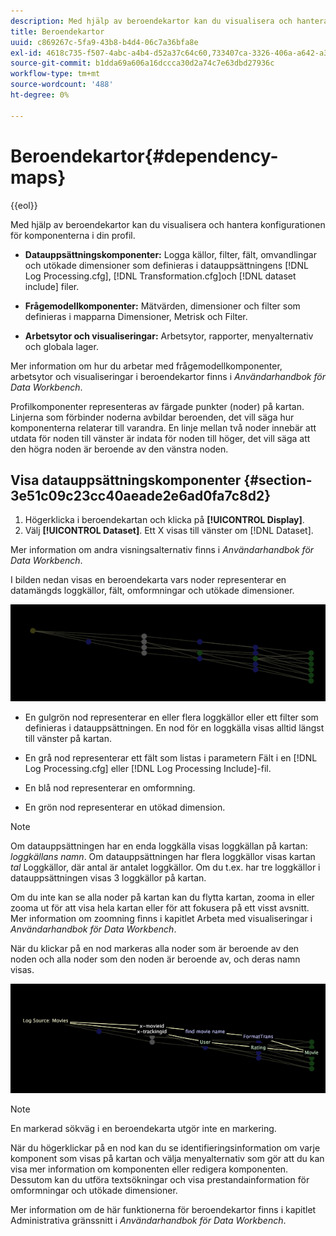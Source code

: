 ```yaml
---
description: Med hjälp av beroendekartor kan du visualisera och hantera konfigurationen för komponenterna i din profil.
title: Beroendekartor
uuid: c869267c-5fa9-43b8-b4d4-06c7a36bfa8e
exl-id: 4618c735-f507-4abc-a4b4-d52a37c64c60,733407ca-3326-406a-a642-a3ea3d3f6b8b
source-git-commit: b1dda69a606a16dccca30d2a74c7e63dbd27936c
workflow-type: tm+mt
source-wordcount: '488'
ht-degree: 0%

---
```


# Beroendekartor{#dependency-maps}

{{eol}}

Med hjälp av beroendekartor kan du visualisera och hantera konfigurationen för komponenterna i din profil.

* **Datauppsättningskomponenter:** Logga källor, filter, fält, omvandlingar och utökade dimensioner som definieras i datauppsättningens [!DNL Log Processing.cfg], [!DNL Transformation.cfg]och [!DNL dataset include] filer.

* **Frågemodellkomponenter:** Mätvärden, dimensioner och filter som definieras i mapparna Dimensioner, Metrisk och Filter.
* **Arbetsytor och visualiseringar:** Arbetsytor, rapporter, menyalternativ och globala lager.

Mer information om hur du arbetar med frågemodellkomponenter, arbetsytor och visualiseringar i beroendekartor finns i *Användarhandbok för Data Workbench*.

Profilkomponenter representeras av färgade punkter (noder) på kartan. Linjerna som förbinder noderna avbildar beroenden, det vill säga hur komponenterna relaterar till varandra. En linje mellan två noder innebär att utdata för noden till vänster är indata för noden till höger, det vill säga att den högra noden är beroende av den vänstra noden.

## Visa datauppsättningskomponenter {#section-3e51c09c23cc40aeade2e6ad0fa7c8d2}

1. Högerklicka i beroendekartan och klicka på **[!UICONTROL Display]**.
1. Välj **[!UICONTROL Dataset]**. Ett X visas till vänster om [!DNL Dataset].

Mer information om andra visningsalternativ finns i *Användarhandbok för Data Workbench*.

I bilden nedan visas en beroendekarta vars noder representerar en datamängds loggkällor, fält, omformningar och utökade dimensioner.

![](assets/vis_DependencyMap.png)

* En gulgrön nod representerar en eller flera loggkällor eller ett filter som definieras i datauppsättningen. En nod för en loggkälla visas alltid längst till vänster på kartan.
* En grå nod representerar ett fält som listas i parametern Fält i en [!DNL Log Processing.cfg] eller [!DNL Log Processing Include]-fil.

* En blå nod representerar en omformning.
* En grön nod representerar en utökad dimension.

>[!NOTE]
>
>Om datauppsättningen har en enda loggkälla visas loggkällan på kartan: *loggkällans namn*. Om datauppsättningen har flera loggkällor visas kartan *tal* Loggkällor, där antal är antalet loggkällor. Om du t.ex. har tre loggkällor i datauppsättningen visas 3 loggkällor på kartan.

Om du inte kan se alla noder på kartan kan du flytta kartan, zooma in eller zooma ut för att visa hela kartan eller för att fokusera på ett visst avsnitt. Mer information om zoomning finns i kapitlet Arbeta med visualiseringar i *Användarhandbok för Data Workbench*.

När du klickar på en nod markeras alla noder som är beroende av den noden och alla noder som den noden är beroende av, och deras namn visas.

![](assets/vis_DependencyMap_HighlightedPath.png)

>[!NOTE]
>
>En markerad sökväg i en beroendekarta utgör inte en markering.

När du högerklickar på en nod kan du se identifieringsinformation om varje komponent som visas på kartan och välja menyalternativ som gör att du kan visa mer information om komponenten eller redigera komponenten. Dessutom kan du utföra textsökningar och visa prestandainformation för omformningar och utökade dimensioner.

Mer information om de här funktionerna för beroendekartor finns i kapitlet Administrativa gränssnitt i *Användarhandbok för Data Workbench*.
